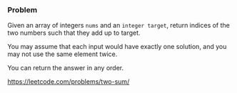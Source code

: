 ### Problem

Given an array of integers `nums` and an `integer target`, return indices of the two numbers such that they add up to target.

You may assume that each input would have exactly one solution, and you may not use the same element twice.

You can return the answer in any order.

https://leetcode.com/problems/two-sum/

